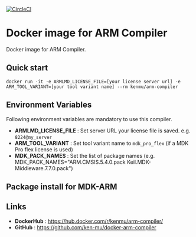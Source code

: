 [![CircleCI](https://circleci.com/gh/ken-mu/docker-arm-compiler.svg?style=svg)](https://circleci.com/gh/ken-mu/docker-arm-compiler)

# Docker image for ARM Compiler
Docker image for ARM Compiler.

## Quick start

```
docker run -it -e ARMLMD_LICENSE_FILE=[your license server url] -e ARM_TOOL_VARIANT=[your tool variant name] --rm kenmu/arm-compiler
```

## Environment Variables

Following environment variables are mandatory to use this compiler.

* **ARMLMD_LICENSE_FILE** : Set server URL your license file is saved. e.g. `8224@my_server`
* **ARM_TOOL_VARIANT** : Set tool variant name to `mdk_pro_flex` (if a MDK Pro flex license is used)
* **MDK_PACK_NAMES** : Set the list of package names (e.g. MDK_PACK_NAMES="ARM.CMSIS.5.4.0.pack Keil.MDK-Middleware.7.7.0.pack")

## Package install for MDK-ARM

## Links

* **DockerHub** : https://hub.docker.com/r/kenmu/arm-compiler/
* **GitHub** : https://github.com/ken-mu/docker-arm-compiler
